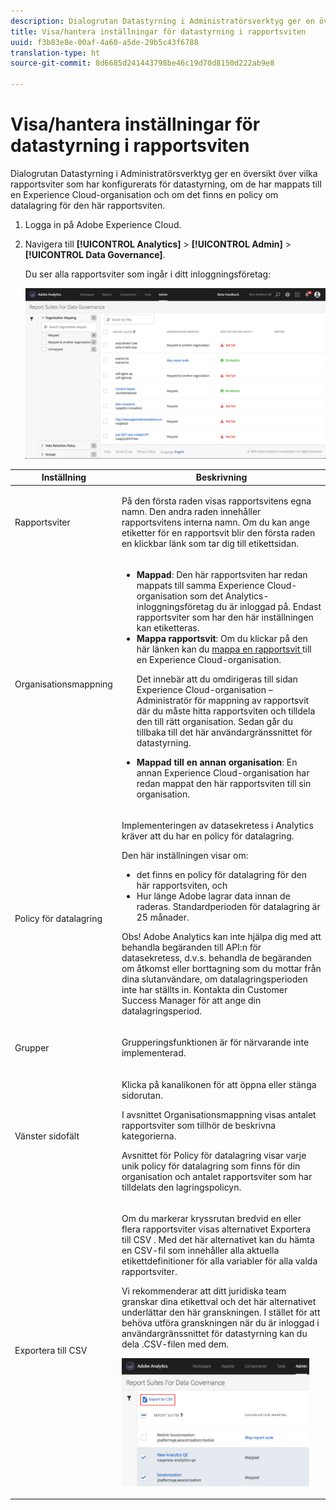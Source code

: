 ```yaml
---
description: Dialogrutan Datastyrning i Administratörsverktyg ger en översikt över vilka rapportsviter som har konfigurerats för datastyrning, om de har mappats till en Experience Cloud-organisation och om det finns en policy om datalagring för den här rapportsviten.
title: Visa/hantera inställningar för datastyrning i rapportsviten
uuid: f3b83e8e-00af-4a60-a5de-29b5c43f6788
translation-type: ht
source-git-commit: 8d6685d241443798be46c19d70d8150d222ab9e8

---
```



# Visa/hantera inställningar för datastyrning i rapportsviten

Dialogrutan Datastyrning i Administratörsverktyg ger en översikt över vilka rapportsviter som har konfigurerats för datastyrning, om de har mappats till en Experience Cloud-organisation och om det finns en policy om datalagring för den här rapportsviten.

1. Logga in på Adobe Experience Cloud.
1. Navigera till **[!UICONTROL Analytics]** > **[!UICONTROL Admin]** > **[!UICONTROL Data Governance]**.

   Du ser alla rapportsviter som ingår i ditt inloggningsföretag:

   ![](assets/privacy_setup_an.png)

<table id="table_448292730FF0475E9DCB731882F9A29B"> 
 <thead> 
  <tr> 
   <th colname="col1" class="entry"> Inställning </th> 
   <th colname="col2" class="entry"> Beskrivning </th> 
  </tr> 
 </thead>
 <tbody> 
  <tr> 
   <td colname="col1"> <p>Rapportsviter </p> </td> 
   <td colname="col2"> <p>På den första raden visas rapportsvitens egna namn. Den andra raden innehåller rapportsvitens interna namn. Om du kan ange etiketter för en rapportsvit blir den första raden en klickbar länk som tar dig till etikettsidan. </p> </td> 
  </tr> 
  <tr> 
   <td colname="col1"> <p>Organisationsmappning </p> </td> 
   <td colname="col2"> 
    <ul id="ul_EF8F613B0C5E42D19DB60BD0C89C114B"> 
     <li id="li_B35EE88555F547EFBF55ADE9D0C9EC3B"><b>Mappad</b>: Den här rapportsviten har redan mappats till samma Experience Cloud-organisation som det Analytics-inloggningsföretag du är inloggad på. Endast rapportsviter som har den här inställningen kan etiketteras. </li> 
     <li id="li_4E800BF80CFF477BAA091EF272D9071C"><b>Mappa rapportsvit</b>: Om du klickar på den här länken kan du <a href="https://docs.adobe.com/content/help/sv-SE/core-services/interface/about-core-services/report-suite-mapping.html"> mappa en rapportsvit </a> till en Experience Cloud-organisation. <p>Det innebär att du omdirigeras till sidan Experience Cloud-organisation – Administratör för mappning av rapportsvit där du måste hitta rapportsviten och tilldela den till rätt organisation. Sedan går du tillbaka till det här användargränssnittet för datastyrning. </p> </li> 
     <li id="li_FF825A65D089487BBF5FCB0D74D41CD7"><b>Mappad till en annan organisation</b>: En annan Experience Cloud-organisation har redan mappat den här rapportsviten till sin organisation. </li> 
    </ul> </td> 
  </tr> 
  <tr> 
   <td colname="col1"> <p>Policy för datalagring </p> </td> 
   <td colname="col2"> <p>Implementeringen av datasekretess i Analytics kräver att du har en policy för datalagring. </p> <p>Den här inställningen visar om: </p> 
    <ul> 
     <li>det finns en policy för datalagring för den här rapportsviten, och </li> 
     <li>Hur länge Adobe lagrar data innan de raderas. Standardperioden för datalagring är 25 månader. </li> 
    </ul> <p>Obs! Adobe Analytics kan inte hjälpa dig med att behandla begäranden till API:n för datasekretess, d.v.s. behandla de begäranden om åtkomst eller borttagning som du mottar från dina slutanvändare, om datalagringsperioden inte har ställts in. Kontakta din Customer Success Manager för att ange din datalagringsperiod. </p> </td> 
  </tr> 
  <tr> 
   <td colname="col1"> <p>Grupper </p> </td> 
   <td colname="col2"> <p>Grupperingsfunktionen är för närvarande inte implementerad. </p> </td> 
  </tr> 
  <tr> 
   <td colname="col1"> <p>Vänster sidofält </p> </td> 
   <td colname="col2"> <p>Klicka på kanalikonen för att öppna eller stänga sidorutan. </p> <p>I avsnittet Organisationsmappning visas antalet rapportsviter som tillhör de beskrivna kategorierna. </p> <p>Avsnittet för Policy för datalagring visar varje unik policy för datalagring som finns för din organisation och antalet rapportsviter som har tilldelats den lagringspolicyn. </p> </td> 
  </tr> 
  <tr> 
   <td colname="col1"> <p>Exportera till CSV </p> </td> 
   <td colname="col2"> <p>Om du markerar kryssrutan bredvid en eller flera rapportsviter visas alternativet <span class="uicontrol"> Exportera till CSV </span>. Med det här alternativet kan du hämta en CSV-fil som innehåller alla aktuella etikettdefinitioner för alla variabler för alla valda rapportsviter. </p> <p>Vi rekommenderar att ditt juridiska team granskar dina etikettval och det här alternativet underlättar den här granskningen. I stället för att behöva utföra granskningen när du är inloggad i användargränssnittet för datastyrning kan du dela .CSV-filen med dem. </p> <p><img placement="break"  src="assets/export_csv.png" width="300px" id="image_5FE821B2D07B402D8E0F6FE53D6FC52E" /> </p> </td> 
  </tr> 
 </tbody> 
</table>

